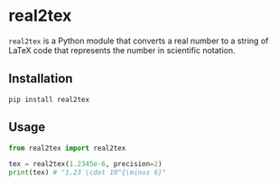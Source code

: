 # real2tex

`real2tex` is a Python module that converts a real number
to a string of LaTeX code that represents the number
in scientific notation.

## Installation
```
pip install real2tex
```

## Usage
```python
from real2tex import real2tex

tex = real2tex(1.2345e-6, precision=2)
print(tex) # "1.23 \cdot 10^{\minus 6}"
```